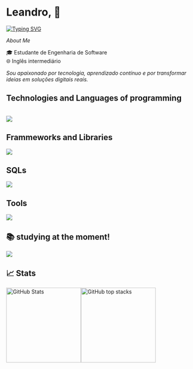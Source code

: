 # Leandro, 👋

<a href="https://git.io/typing-svg"><img src="https://readme-typing-svg.demolab.com?font=Atma&size=17&duration=4000&pause=1000&color=C585B2&lines=Welcome+my+github+%2C+I'm+software+developer" alt="Typing SVG" /></a>
 
 *About Me*

🎓 Estudante de Engenharia de Software  
🌐 Inglês intermediário  

*Sou apaixonado por tecnologia, aprendizado contínuo e por transformar ideias em soluções digitais reais.*

## Technologies and Languages of programming

<div style="display: inline_block"><br>
  <a href="https://skillicons.dev"   >
  <img src="https://skillicons.dev/icons?i=go,typescript,javascript,python" />
</a>
  <br />
 
  ##  Frammeworks and Libraries
  <a href="https://skillicons.dev"   >
  <img src="https://skillicons.dev/icons?i=next,react,express,tailwind" />
</a>
  <br />

  ## SQLs
  <a href="https://skillicons.dev"   >
  <img src="https://skillicons.dev/icons?i=postgresql,mysql" />
</a>
  <br />
  
  ## Tools
  <a href="https://skillicons.dev"   >
  <img src="https://skillicons.dev/icons?i=docker,npm,git,github" />
</a>
  <br />
  
## 📚 studying at the moment!
 <a href="https://skillicons.dev"   >
  <img src="https://skillicons.dev/icons?i=go" />
</a>
  <br />

  ## 📈 Stats

<div style="display: flex">
  <img height="200em" src="https://github-readme-stats.vercel.app/api?username=Whofelisberto&show_icons=true&theme=radical&count_private=true" alt="GitHub Stats" />
  <img height="200em" src="https://github-readme-stats.vercel.app/api/top-langs/?username=whofelisberto&layout=compact&langs_count=8&theme=radical" alt="GitHub top stacks" />
</div>


</div>
